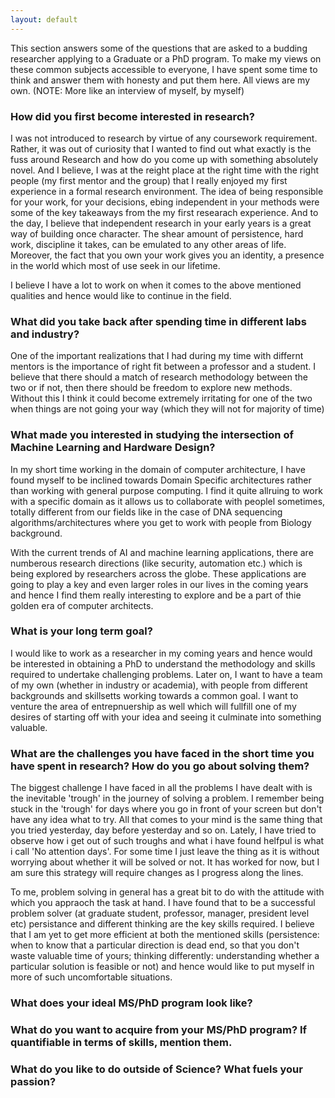 ```yaml
---
layout: default 
---
```


This section answers some of the questions that are asked to a budding researcher applying to a Graduate or a PhD program. To make my views on these common subjects accessible to everyone, I have spent some time to think and answer them with honesty and put them here. All views are my own. (NOTE: More like an interview of myself, by myself)

### How did you first become interested in research?

I was not introduced to research by virtue of any coursework requirement. Rather, it was out of curiosity that I wanted to find out what exactly is the fuss around Research and how do you come up with something absolutely novel. And I believe, I was at the reight place at the right time with the right people (my first mentor and the group) that I really enjoyed my first experience in a formal research environment. The idea of being responsible for your work, for your decisions, ebing independent in your methods were some of the key takeaways from the my first researach experience. And to the day, I believe that independent research in your early years is a great way of building once character. The shear amount of persistence, hard work, discipline it takes, can be emulated to any other areas of life. Moreover, the fact that you own your work gives you an identity, a presence in the world which most of use seek in our lifetime. 

I believe I have a lot to work on when it comes to the above mentioned qualities and hence would like to continue in the field.
### What did you take back after spending time in different labs and industry?

One of the important realizations that I had during my time with differnt mentors is the importance of right fit between a professor and a student. I believe that there should a match of research methodology between the two or if not, then there should be freedom to explore new methods. Without this I think it could become extremely irritating for one of the two when things are not going your way (which they will not for majority of time)

### What made you interested in studying the intersection of Machine Learning and Hardware Design?

In my short time working in the domain of computer architecture, I have found myself to be inclined towards Domain Specific architectures rather than working with general purpose computing. I find it quite allruing to work with a specific domain as it allows us to collaborate with peoplel sometimes, totally different from our fields like in the case of DNA sequencing algorithms/architectures where you get to work with people from Biology background.

With the current trends of AI and machine learning applications, there are numberous research directions (like security, automation etc.) which is being explored by researchers across the globe. These applications are going to play a key and even larger roles in our lives in the coming years and hence I find them really interesting to explore and be a part of thie golden era of computer architects. 

### What is your long term goal?

I would like to work as a researcher in my coming years and hence would be interested in obtaining a PhD to understand the methodology and skills required to undertake challenging problems. Later on, I want to have a team of my own (whether in industry or academia), with people from different backgrounds and skillsetts working towards a common goal. I want to venture the area of entrepnuership as well which will fullfill one of my desires of starting off with your idea and seeing it culminate into something valuable.

### What are the challenges you have faced in the short time you have spent in research? How do you go about solving them?

The biggest challenge I have faced in all the problems I have dealt with is the inevitable 'trough' in the journey of solving a problem. I remember being stuck in the 'trough' for days where you go in front of your screen but don't have any idea what to try. All that comes to your mind is the same thing that you tried yesterday, day before yesterday and so on. Lately, I have tried to observe how i get out of such troughs and what i have found helfpul is what i call 'No attention days'. For some time I just leave the thing as it is without worrying about whether it will be solved or not. It has worked for now, but I am sure this strategy will require changes as I progress along the lines.

To me, problem solving in general has a great bit to do with the attitude with which you appraoch the task at hand. I have found that to be a successful problem solver (at graduate student, professor, manager, president level etc) persistance and different thinking are the key skills required. I believe that I am yet to get more efficient at both the mentioned skills  (persistence: when to know that a particular direction is dead end, so that you don't waste valuable time of yours; thinking differently: understanding whether a particular solution is feasible or not) and hence would like to put myself in more of such uncomfortable situations.

### What does your ideal MS/PhD program look like? 

### What do you want to acquire from your MS/PhD program? If quantifiable in terms of skills, mention them.

### What do you like to do outside of Science? What fuels your passion?
